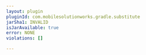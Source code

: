 ```yaml
---
layout: plugin
pluginId: com.mobilesolutionworks.gradle.substitute
jarSha1: INVALID
isJarAvailable: true
error: NONE
violations: []

---
```

